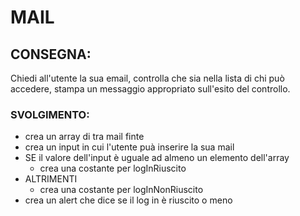 # MAIL

## CONSEGNA:

Chiedi all'utente la sua email,
controlla che sia nella lista di chi può accedere,
stampa un messaggio appropriato sull'esito del controllo.

### SVOLGIMENTO:

- crea un array di tra mail finte
- crea un input in cui l'utente puà inserire la sua mail
- SE il valore dell'input è uguale ad almeno un elemento dell'array
  - crea una costante per logInRiuscito
- ALTRIMENTI
  - crea una costante per logInNonRiuscito
- crea un alert che dice se il log in è riuscito o meno
